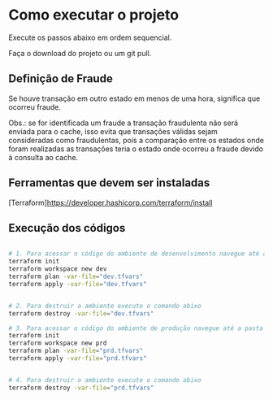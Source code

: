 # Como executar o projeto
Execute os passos abaixo em ordem sequencial.

Faça o download do projeto ou um git pull.

## Definição de Fraude
Se houve transação em outro estado em menos de uma hora, significa que ocorreu fraude.

Obs.: se for identificada um fraude a transação fraudulenta não será enviada para o cache, isso evita que transações válidas sejam consideradas como fraudulentas, pois a comparação entre os estados onde foram realizadas as transações teria o estado onde ocorreu a fraude devido à consulta ao cache.


## Ferramentas que devem ser instaladas
[Terraform]https://developer.hashicorp.com/terraform/install

## Execução dos códigos

```BASH

# 1. Para acessar o código do ambiente de desenvolvimento navegue até a pasta dev. Execute os comandos abaixo de forma sequencial para inicializar o terraform, criar o workspace, planejar e aplicar o código:
terraform init
terraform workspace new dev
terraform plan -var-file="dev.tfvars"
terraform apply -var-file="dev.tfvars"


# 2. Para destruir o ambiente execute o comando abixo
terraform destroy -var-file="dev.tfvars"

# 3. Para acessar o código do ambiente de produção navegue até a pasta prd. Execute os comandos abaixo de forma sequencial para inicializar o terraform, criar o workspace, planejar e aplicar o código:
terraform init
terraform workspace new prd
terraform plan -var-file="prd.tfvars"
terraform apply -var-file="prd.tfvars"


# 4. Para destruir o ambiente execute o comando abixo
terraform destroy -var-file="prd.tfvars"

```
